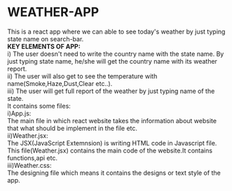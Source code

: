 # WEATHER-APP
This is a react app where we can able to see today's weather by just typing state name on search-bar.<br>
<strong>KEY ELEMENTS OF APP:</strong><br>
i) The user doesn't need to write the country name with the state name. By just typing state name, he/she will get the country name with its weather report.<br>
ii) The user will also get to see the temperature with name(Smoke,Haze,Dust,Clear etc..).<br>
iii) The user will get full report of the weather by just typing name of the state.<br>
It contains some files:<br>
i)App.js:<br>
  The main file in which react website takes the information about website that what should be implement in the file etc.<br>
ii)Weather.jsx:<br>
  The JSX(JavaScript Extemnsion) is writing HTML code in Javascript file.<br>
  This file(Weather.jsx) contains the main code of the website.It contains functions,api etc.<br>
iii)Weather.css:<br>
  The designing file which means it contains the designs or text style of the app.<br>
